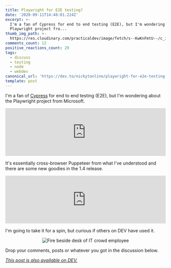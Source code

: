 ```yaml
---
title: Playwright for E2E testing?
date: '2020-09-11T14:48:01.224Z'
excerpt: >-
  I'm a fan of Cypress for end to end testing (E2E), but I'm wondering about the
  Playwright project fro...
thumb_img_path: >-
  https://res.cloudinary.com/practicaldev/image/fetch/s--KwKnFmtU--/c_imagga_scale,f_auto,fl_progressive,h_420,q_auto,w_1000/https://dev-to-uploads.s3.amazonaws.com/i/upua4hqgzr1jj24wkqxd.png
comments_count: 12
positive_reactions_count: 29
tags:
  - discuss
  - testing
  - node
  - webdev
canonical_url: 'https://dev.to/nickytonline/playwright-for-e2e-testing-2d08'
template: post
---
```


I'm a fan of [Cypress](https://cypress.io) for end to end testing (E2E), but I'm wondering about the Playwright project from Microsoft.

<iframe class="liquidTag" src="https://dev.to/embed/github?args=https%3A%2F%2Fgithub.com%2Fmicrosoft%2Fplaywright%2F" style="border: 0; width: 100%;"></iframe>

It's essentially cross-browser Puppeteer from what I've understood and there are some new goodies in the 1.4 release.

<iframe class="liquidTag" src="https://dev.to/embed/twitter?args=1304428408806539265" style="border: 0; width: 100%;"></iframe>

I'm going to take it for a spin, but curious if others on DEV have used it.

<center>

![Fire beside desk of IT crowd employee](https://media.giphy.com/media/dbtDDSvWErdf2/giphy.gif)

</center>

Drop your comments, posts or whatever you got in the discussion below.

_[This post is also available on DEV.](https://dev.to/nickytonline/playwright-for-e2e-testing-2d08)_

<script>
const parent = document.getElementsByTagName('head')[0];
const script = document.createElement('script');
script.type = 'text/javascript';
script.src = 'https://cdnjs.cloudflare.com/ajax/libs/iframe-resizer/4.1.1/iframeResizer.min.js';
script.charset = 'utf-8';
script.onload = function() {
    window.iFrameResize({}, '.liquidTag');
};
parent.appendChild(script);
</script>
